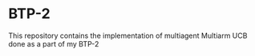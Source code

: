 # BTP-2
This repository contains the implementation of multiagent Multiarm UCB done as a part of my BTP-2 
